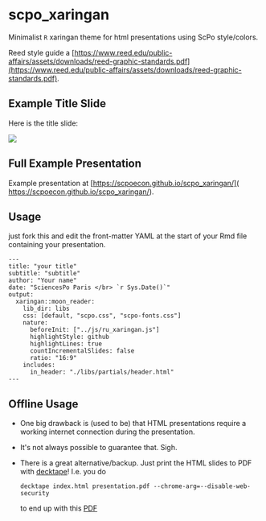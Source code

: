 # scpo_xaringan

Minimalist `R` xaringan theme for html presentations using ScPo style/colors.

Reed style guide a [https://www.reed.edu/public-affairs/assets/downloads/reed-graphic-standards.pdf](https://www.reed.edu/public-affairs/assets/downloads/reed-graphic-standards.pdf).

## Example Title Slide

Here is the title slide:

![](images/coverslide.png)

## Full Example Presentation

Example presentation at [https://scpoecon.github.io/scpo_xaringan/]( https://scpoecon.github.io/scpo_xaringan/). 

## Usage

just fork this and edit the front-matter YAML at the start of your Rmd file containing your presentation.


```
---
title: "your title"
subtitle: "subtitle"
author: "Your name"
date: "SciencesPo Paris </br> `r Sys.Date()`"
output:
  xaringan::moon_reader:
    lib_dir: libs
    css: [default, "scpo.css", "scpo-fonts.css"]
    nature:
      beforeInit: ["../js/ru_xaringan.js"]
      highlightStyle: github
      highlightLines: true
      countIncrementalSlides: false
      ratio: "16:9"
    includes:
      in_header: "./libs/partials/header.html"
---
```

## Offline Usage

* One big drawback is (used to be) that HTML presentations require a working internet connection during the presentation. 
* It's not always possible to guarantee that. Sigh.
* There is a great alternative/backup. Just print the HTML slides to PDF with [decktape](https://github.com/astefanutti/decktape)! I.e. you do

    ```
    decktape index.html presentation.pdf --chrome-arg=--disable-web-security
    ```
    to end up with this [PDF](presentation.pdf)

